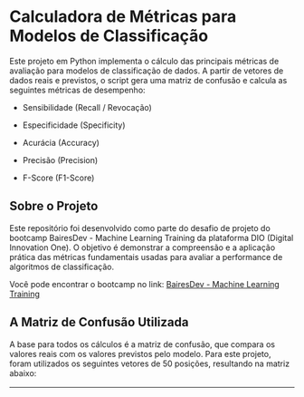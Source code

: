 # Calculadora de Métricas para Modelos de Classificação

Este projeto em Python implementa o cálculo das principais métricas de avaliação para modelos de classificação de dados. A partir de vetores de dados reais e previstos, o script gera uma matriz de confusão e calcula as seguintes métricas de desempenho:

- Sensibilidade (Recall / Revocação)

- Especificidade (Specificity)

- Acurácia (Accuracy)

- Precisão (Precision)

- F-Score (F1-Score)

## Sobre o Projeto
Este repositório foi desenvolvido como parte do desafio de projeto do bootcamp BairesDev - Machine Learning Training da plataforma DIO (Digital Innovation One). O objetivo é demonstrar a compreensão e a aplicação prática das métricas fundamentais usadas para avaliar a performance de algoritmos de classificação.

Você pode encontrar o bootcamp no link:
[BairesDev - Machine Learning Training](https://web.dio.me/track/bairesdev-machine-learning-training)

## A Matriz de Confusão Utilizada
A base para todos os cálculos é a matriz de confusão, que compara os valores reais com os valores previstos pelo modelo. Para este projeto, foram utilizados os seguintes vetores de 50 posições, resultando na matriz abaixo:

|                    |Previsto: Negativo (0)|Previsto: Positivo (1)|
|--------------------|----------------------|----------------------|
| Real: Negativo (0) | VN = 12|FP = 6|
| Real: Positivo (1) | FN = 6|VP = 16|

Onde:

- **VP (Verdadeiros Positivos): 16**
- **VN (Verdadeiros Negativos): 12**
- **FP (Falsos Positivos): 6**
- **FN (Falsos Negativos): 6**

## Métricas Calculadas
Abaixo estão as fórmulas e definições de cada métrica implementada no código.

1. Acurácia (Accuracy)

Mede a proporção geral de previsões corretas em relação ao total de amostras.
```
(VP+VN) / VP+VN+FP+FN
```
2. Sensibilidade ou Recall (Revocação)

Mede a proporção de positivos reais que foram corretamente identificados pelo modelo. É crucial quando o custo de um Falso Negativo é alto.
```
VP / (VP+FN)
```
 
3. Especificidade (Specificity)

Mede a proporção de negativos reais que foram corretamente identificados pelo modelo.
```
VN / (VN+FP)
```
4. Precisão (Precision)

Mede a proporção de previsões positivas que estavam, de fato, corretas. É importante quando o custo de um Falso Positivo é alto.
```
VP / (VP + FP)
```
 
5. F-Score (F1-Score)

A média harmônica entre a Precisão e o Recall, oferecendo um balanço entre as duas métricas. É especialmente útil em cenários com classes desbalanceadas.

```
2 x (Precisão x Sensibilidade) / (Precisão + Sensibilidade)
```
 
### Como Executar
1. Clone este repositório:

```Bash
git clone https://github.com/JuanBailke/Metricas-Avaliacao-Aprendizado
cd Metricas-Avaliacao-Aprendizado
```
2. Crie um ambiente virtual (opcional, mas recomendado) e instale as dependências do projeto usando o arquivo requirements.txt:

```Bash
# Comando para instalar as bibliotecas
pip install -r requirements.txt
```

3. Inicie o Servidor Jupyter

```Bash
jupyter notebook
```

4. Abra e Execute o Notebook

- Após executar o comando acima, uma nova aba será aberta automaticamente no seu navegador padrão, mostrando os arquivos da pasta.
- Clique no arquivo do projeto com a extensão .ipynb (por exemplo, projeto_metricas.ipynb).
- Com o notebook aberto, você pode executar o código. Para rodar todas as células de uma vez e ver o resultado final, vá ao menu superior e clique em Cell > Run All.

### Alternativas de Execução
- Visual Studio Code: Se você utiliza o VS Code com a extensão oficial de Python da Microsoft, pode abrir o arquivo .ipynb diretamente no editor e executar as células sem precisar iniciar o servidor manualmente pelo terminal.
- Google Colab: Você também pode fazer o upload do arquivo .ipynb para o Google Colab e executá-lo na nuvem, sem a necessidade de instalar nada em sua máquina local.